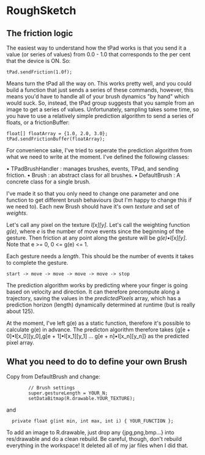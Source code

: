 # RoughSketch

## The friction logic

The easiest way to understand how the tPad works is that you send it a value (or series of values) from 0.0 - 1.0 that corresponds to the per cent that the device is ON. So:

```
tPad.sendFriction(1.0f);
```

Means turn the tPad all the way on. This works pretty well, and you could build a function that just sends a series of these commands, however, this means you'd have to handle all of your brush dynamics "by hand" which would suck. So, instead, the tPad group suggests that you sample from an image to get a series of values. Unfortunately, sampling takes some time, so you have to use a relatively simple prediction algorithm to send a series of floats, or a frictionBuffer:

```
float[] floatArray = {1.0, 2.0, 3.0};
tPad.sendFrictionBuffer(floatArray);
```

For convenience sake, I've tried to seperate the prediction algorithm from what we need to write at the moment. I've defined the following classes:

• TPadBrushHandler : manages brushes, events, TPad, and sending friction.
• Brush : an abstract class for all brushes.
• DefaultBrush : A concrete class for a single brush.

I've made it so that you only need to change one parameter and one function to get different brush behaviours (but I'm happy to change this if we need to). Each new Brush should have it's own *texture* and set of *weights*. 

Let's call any pixel on the texture *I[x][y]*. Let's call the weighting function *g(e)*, where *e* is the number of move events since the beginning of the gesture. Then friction at any point along the gesture will be *g(e)•I[x][y]*. Note that e >= 0, 0 <= g(e) <= 1. 

Each gesture needs a *length*. This should be the number of events it takes to complete the gesture.

```
start -> move -> move -> move -> move -> stop
```

The prediction algorithm works by predicting where your finger is going based on velocity and direction. It can therefore precompute along a trajectory, saving the values in the *predictedPixels* array, which has a prediction horizon (length) dynamically determined at runtime (but is really about 125).

At the moment, I've left g(e) as a static function, therefore it's possible to calculate g(e) in advance. The predicton algorithm therefore takes {g[e + 0]•I[x_0][y_0],g[e + 1]•I[x_1][y_1] ... g[e + n]•I[x_n][y_n]} as the predicted pixel array.

## What you need to do to define your own Brush

Copy from DefaultBrush and change:

```
		// Brush settings
		super.gestureLength = YOUR_N;
		setDataBitmap(R.drawable.YOUR_TEXTURE);
```

and

```
  private float g(int min, int max, int i) { YOUR_FUNCTION };
```

To add an image to R.drawable, just drop any {jpg,png,bmp...} into res/drawable and do a clean rebuild. Be careful, though, don't rebuild everything in the workspace! It deleted all of my jar files when I did that.
